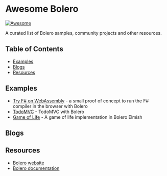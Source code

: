 # Awesome Bolero

[![Awesome](https://awesome.re/badge.svg)](https://awesome.re)

A curated list of Bolero samples, community projects and other resources.

<!-- START doctoc generated TOC please keep comment here to allow auto update -->
<!-- DON'T EDIT THIS SECTION, INSTEAD RE-RUN doctoc TO UPDATE -->
## Table of Contents

- [Examples](#examples)
- [Blogs](#blogs)
- [Resources](#resources)

<!-- END doctoc generated TOC please keep comment here to allow auto update -->

## Examples

 * [Try F# on WebAssembly](https://github.com/fsbolero/TryFSharpOnWasm) - a small proof of concept to run the F# compiler in the browser with Bolero
 * [TodoMVC](https://github.com/fsbolero/TodoMVC) - TodoMVC with Bolero
 * [Game of Life](https://github.com/deviousasti/gameoflife-wasm) - A game of life implementation in Bolero Elmish 

## Blogs

## Resources

 * [Bolero website](https://fsbolero.io)
 * [Bolero documentation](https://fsbolero.io/docs)
 
